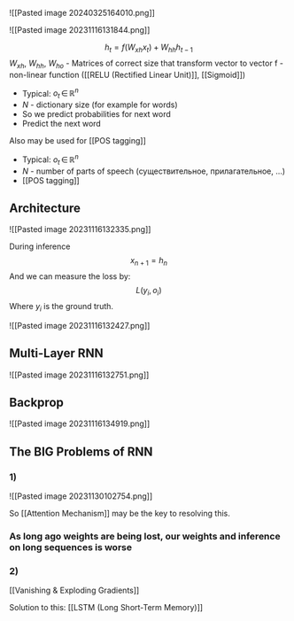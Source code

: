 ![[Pasted image 20240325164010.png]]



![[Pasted image 20231116131844.png]]

$$
h_{t} = f (W_{xh}x_{t}) + W_{hh}h_{t-1}
$$
$W_{xh}$, $W_{hh}$, $W_{ho}$ - Matrices of correct size that transform vector to vector
f - non-linear function ([[RELU (Rectified Linear Unit)]], [[Sigmoid]])

- Typical: $o_{t}\, \in \,\mathbb{R}^{n}$
- $N$ - dictionary size (for example for words)
- So we predict probabilities for next word
- Predict the next word

Also may be used for [[POS tagging]]
- Typical: $o_{t}\, \in \,\mathbb{R}^{n}$
- $N$ - number of parts of speech (существительное, прилагательное, ...)
- [[POS tagging]]

## Architecture
![[Pasted image 20231116132335.png]]

During inference 
$$
x_{n+1} = h_{n}
$$
And we can measure the loss by:
$$
L(y_{i},o_{i})
$$
Where $y_{i}$ is the ground truth.

![[Pasted image 20231116132427.png]]


## Multi-Layer RNN
![[Pasted image 20231116132751.png]]


## Backprop
![[Pasted image 20231116134919.png]]

## The BIG Problems of RNN
### 1) 
![[Pasted image 20231130102754.png]]

So [[Attention Mechanism]] may be the key to resolving this.
### As long ago weights are being lost, our weights and inference on long sequences is worse

### 2) 
[[Vanishing & Exploding Gradients]]

Solution to this:
[[LSTM (Long Short-Term Memory)]]